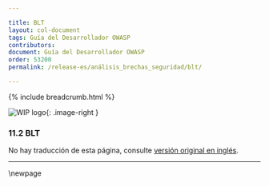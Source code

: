 ```yaml
---

title: BLT
layout: col-document
tags: Guía del Desarrollador OWASP
contributors:
document: Guía del Desarrollador OWASP
order: 53200
permalink: /release-es/análisis_brechas_seguridad/blt/

---
```


{% include breadcrumb.html %}

<style type="text/css">
.image-right {
  height: 180px;
  display: block;
  margin-left: auto;
  margin-right: auto;
  float: right;
}
</style>

![WIP logo](../../../assets/images/dg_wip.png "Trabajo en curso"){: .image-right }

### 11.2 BLT

No hay traducción de esta página, consulte [versión original en inglés][release1302].

----

[release1302]: https://github.com/OWASP/www-project-developer-guide/blob/main/release/13-security-gap-analysis/02-blt.md

\newpage
